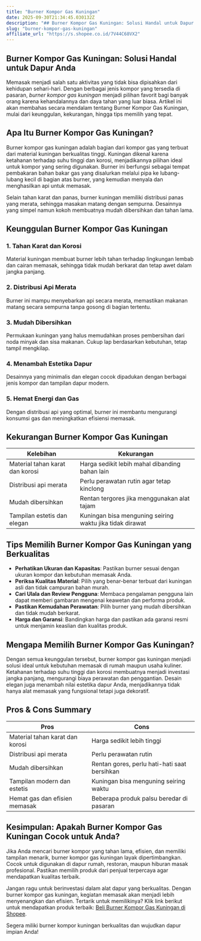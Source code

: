 ```yaml
---
title: "Burner Kompor Gas Kuningan"
date: 2025-09-30T21:34:45.030132Z
description: "## Burner Kompor Gas Kuningan: Solusi Handal untuk Dapur Anda..."
slug: "burner-kompor-gas-kuningan"
affiliate_url: "https://s.shopee.co.id/7V44C68VX2"
---
```

## Burner Kompor Gas Kuningan: Solusi Handal untuk Dapur Anda

Memasak menjadi salah satu aktivitas yang tidak bisa dipisahkan dari kehidupan sehari-hari. Dengan berbagai jenis kompor yang tersedia di pasaran, *burner kompor gas kuningan* menjadi pilihan favorit bagi banyak orang karena kehandalannya dan daya tahan yang luar biasa. Artikel ini akan membahas secara mendalam tentang Burner Kompor Gas Kuningan, mulai dari keunggulan, kekurangan, hingga tips memilih yang tepat.

## Apa Itu Burner Kompor Gas Kuningan?

Burner kompor gas kuningan adalah bagian dari kompor gas yang terbuat dari material kuningan berkualitas tinggi. Kuningan dikenal karena ketahanan terhadap suhu tinggi dan korosi, menjadikannya pilihan ideal untuk kompor yang sering digunakan. Burner ini berfungsi sebagai tempat pembakaran bahan bakar gas yang disalurkan melalui pipa ke lubang-lubang kecil di bagian atas burner, yang kemudian menyala dan menghasilkan api untuk memasak.

Selain tahan karat dan panas, burner kuningan memiliki distribusi panas yang merata, sehingga masakan matang dengan sempurna. Desainnya yang simpel namun kokoh membuatnya mudah dibersihkan dan tahan lama.

## Keunggulan Burner Kompor Gas Kuningan

### 1. Tahan Karat dan Korosi
Material kuningan membuat burner lebih tahan terhadap lingkungan lembab dan cairan memasak, sehingga tidak mudah berkarat dan tetap awet dalam jangka panjang.

### 2. Distribusi Api Merata
Burner ini mampu menyebarkan api secara merata, memastikan makanan matang secara sempurna tanpa gosong di bagian tertentu.

### 3. Mudah Dibersihkan
Permukaan kuningan yang halus memudahkan proses pembersihan dari noda minyak dan sisa makanan. Cukup lap berdasarkan kebutuhan, tetap tampil mengkilap.

### 4. Menambah Estetika Dapur
Desainnya yang minimalis dan elegan cocok dipadukan dengan berbagai jenis kompor dan tampilan dapur modern.

### 5. Hemat Energi dan Gas
Dengan distribusi api yang optimal, burner ini membantu mengurangi konsumsi gas dan meningkatkan efisiensi memasak.

## Kekurangan Burner Kompor Gas Kuningan

| Kelebihan                                    | Kekurangan                                            |
|----------------------------------------------|--------------------------------------------------------|
| Material tahan karat dan korosi            | Harga sedikit lebih mahal dibanding bahan lain       |
| Distribusi api merata                        | Perlu perawatan rutin agar tetap kinclong           |
| Mudah dibersihkan                          | Rentan tergores jika menggunakan alat tajam          |
| Tampilan estetis dan elegan                | Kuningan bisa menguning seiring waktu jika tidak dirawat |

## Tips Memilih Burner Kompor Gas Kuningan yang Berkualitas

- **Perhatikan Ukuran dan Kapasitas**: Pastikan burner sesuai dengan ukuran kompor dan kebutuhan memasak Anda.
- **Periksa Kualitas Material**: Pilih yang benar-benar terbuat dari kuningan asli dan tidak campuran bahan murah.
- **Cari Ulala dan Review Pengguna**: Membaca pengalaman pengguna lain dapat memberi gambaran mengenai keawetan dan performa produk.
- **Pastikan Kemudahan Perawatan**: Pilih burner yang mudah dibersihkan dan tidak mudah berkarat.
- **Harga dan Garansi**: Bandingkan harga dan pastikan ada garansi resmi untuk menjamin keaslian dan kualitas produk.

## Mengapa Memilih Burner Kompor Gas Kuningan?

Dengan semua keunggulan tersebut, burner kompor gas kuningan menjadi solusi ideal untuk kebutuhan memasak di rumah maupun usaha kuliner. Ketahanan terhadap suhu tinggi dan korosi membuatnya menjadi investasi jangka panjang, mengurangi biaya perawatan dan penggantian. Desain elegan juga menambah nilai estetika dapur Anda, menjadikannya tidak hanya alat memasak yang fungsional tetapi juga dekoratif.

## Pros & Cons Summary

| **Pros**                                            | **Cons**                                              |
|-----------------------------------------------------|-----------------------------------------------------|
| Material tahan karat dan korosi                   | Harga sedikit lebih tinggi                          |
| Distribusi api merata                             | Perlu perawatan rutin                              |
| Mudah dibersihkan                                | Rentan gores, perlu hati-hati saat bersihkan     |
| Tampilan modern dan estetis                       | Kuningan bisa menguning seiring waktu             |
| Hemat gas dan efisien memasak                     | Beberapa produk palsu beredar di pasaran         |

## Kesimpulan: Apakah Burner Kompor Gas Kuningan Cocok untuk Anda?

Jika Anda mencari burner kompor yang tahan lama, efisien, dan memiliki tampilan menarik, burner kompor gas kuningan layak dipertimbangkan. Cocok untuk digunakan di dapur rumah, restoran, maupun hiburan masak profesional. Pastikan memilih produk dari penjual terpercaya agar mendapatkan kualitas terbaik.

Jangan ragu untuk berinvestasi dalam alat dapur yang berkualitas. Dengan burner kompor gas kuningan, kegiatan memasak akan menjadi lebih menyenangkan dan efisien. Tertarik untuk memilikinya? Klik link berikut untuk mendapatkan produk terbaik: [Beli Burner Kompor Gas Kuningan di Shopee](https://s.shopee.co.id/7V44C68VX2). 

Segera miliki burner kompor kuningan berkualitas dan wujudkan dapur impian Anda!